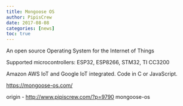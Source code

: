 ```yaml
---
title: Mongoose OS
author: PipisCrew
date: 2017-08-08
categories: [news]
toc: true
---
```


An open source Operating System for the Internet of Things

Supported microcontrollers: ESP32, ESP8266, STM32, TI CC3200

Amazon AWS IoT and Google IoT integrated. Code in C or JavaScript.

https://mongoose-os.com/

origin - http://www.pipiscrew.com/?p=9790 mongoose-os